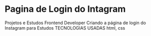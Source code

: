 # Pagina de Login do Intagram
Projetos e Estudos Frontend Developer
Criando a página de login do Instagram para Estudos
TECNOLOGIAS USADAS html, css
